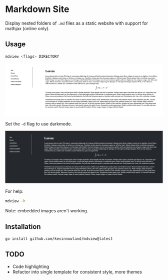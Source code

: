 # Markdown Site

Display nested folders of `.md` files as a static website with
support for mathjax (online only).

## Usage

```bash
mdview <flags> DIRECTORY
```

![mdview screenshot](screenshot.png?raw=true "mdview screenshot")


Set the `-d` flag to use darkmode.

![mdview screenshot darkmode](screenshot_dark.png?raw=true "mdview screenshot darkmode")

For help:

```bash
mdview -h
```

Note: embedded images aren't working.

## Installation

```bash
go install github.com/kevinnowland/mdview@latest
```

## TODO

- Code highlighting
- Refactor into single template for consistent style, more themes
